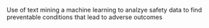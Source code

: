 Use of text mining a machine learning to analzye safety data to find preventable conditions that lead to adverse outcomes

